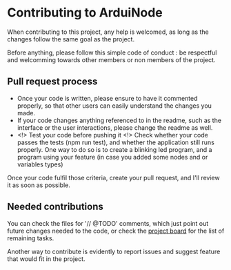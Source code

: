 # Contributing to ArduiNode
When contributing to this project, any help is welcomed, as long as the changes follow the same goal as the project.

Before anything, please follow this simple code of conduct : be respectful and welcomming towards other members or non members of the project.

## Pull request process
* Once your code is written, please ensure to have it commented properly, so that other users can easily understand the changes you made.
* If your code changes anything referenced to in the readme, such as the interface or the user interactions, please change the readme as well.
* <!> Test your code before pushing it <!> Check whether your code passes the tests (npm run test), and whether the application still runs properly. One way to do so is to create a blinking led program, and a program using your feature (in case you added some nodes and or variables types)

Once your code fulfil those criteria, create your pull request, and I'll review it as soon as possible.

## Needed contributions
You can check the files for '// @TODO' comments, which just point out future changes needed to the code, or check the [project board](https://github.com/EtienneDx/ArduiNode/projects/1) for the list of remaining tasks.

Another way to contribute is evidently to report issues and suggest feature that would fit in the project.
